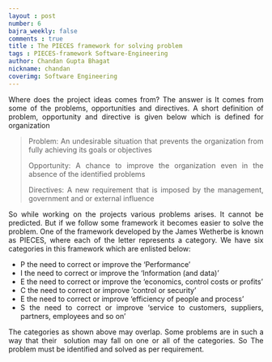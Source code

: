 ```yaml
---
layout : post
number: 6
bajra_weekly: false
comments : true
title : The PIECES framework for solving problem
tags : PIECES-framework Software-Engineering
author: Chandan Gupta Bhagat
nickname: chandan
coverimg: Software Engineering
---
```


<p align="justify">Where does the project ideas comes from? The answer is It comes from some of the problems, opportunities and directives. A short definition of problem, opportunity and directive is given below which is defined for organization</p>

<blockquote>
<p align="justify">Problem: An undesirable situation that prevents the organization from fully achieving its goals or objectives</p>
<p align="justify">Opportunity: A chance to improve the organization even in the absence of the identified problems</p>
<p align="justify">Directives: A new requirement that is imposed by the management, government and or external influence</p>
</blockquote>
<p align="justify">So while working on the projects various problems arises. It cannot be predicted. But if we follow some framework it becomes easier to solve the problem. One of the framework developed by the James Wetherbe is known as PIECES, where each of the letter represents a category. We have six categories in this framework which are enlisted below:</p>

<ul>
 	<li>
<div align="justify">P the need to correct or improve the ‘Performance’</div></li>
 	<li>
<div align="justify">I the need to correct or improve the ‘Information (and data)’</div></li>
 	<li>
<div align="justify">E the need to correct or improve the ‘economics, control costs or profits’</div></li>
 	<li>
<div align="justify">C the need to correct or improve ‘control or security’</div></li>
 	<li>
<div align="justify">E the need to correct or improve ‘efficiency of people and process’</div></li>
 	<li>
<div align="justify">S the need to correct or improve ‘service to customers, suppliers, partners, employees and so on’</div></li>
</ul>
<p align="justify">The categories as shown above may overlap. Some problems are in such a way that their  solution may fall on one or all of the categories. So The problem must be identified and solved as per requirement.</p>